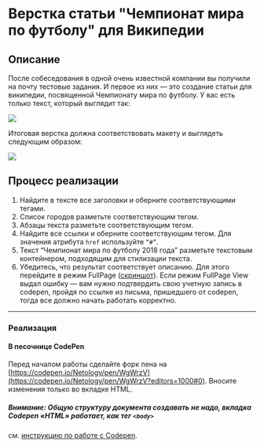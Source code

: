# Верстка статьи "Чемпионат мира по футболу" для Википедии

## Описание

После собеседования в одной очень известной компании вы получили на почту тестовые задания. И первое из них &mdash; это создание статьи для википедии, посвященной Чемпионату мира по футболу. У вас есть только текст, который выглядит так:

![](https://netology-code.github.io/html-2-homeworks/sources/1-2/championship-task.jpg)

Итоговая верстка должна соответствовать макету и выглядеть следующим образом:

![](https://netology-code.github.io/html-2-homeworks/sources/1-2/championship-result-2.jpg)

## Процесс реализации

1. Найдите в тексте все заголовки и оберните соответствующими тегами.
2. Список городов разметьте соответствующим тегом.
3. Абзацы текста разметьте соответствующим тегом.
4. Найдите все ссылки и оберните соответствующим тегом. Для значения атрибута `href` используйте `“#”`.
5. Текст “Чемпионат мира по футболу 2018 года” разметьте текстовым контейнером, подходящим для стилизации текста.
6. Убедитесь, что результат соответствует описанию. Для этого перейдите в режим FullPage ([скриншот](/sources/screen.md)). Если режим FullPage View выдал ошибку — вам нужно подтвердить свою учетную запись в codepen, пройдя по ссылке из письма, пришедшего от codepen, тогда все должно начать работать корректно.


---

### Реализация

#### В песочнице CodePen

Перед началом работы сделайте форк пена на [https://codepen.io/Netology/pen/WgWrzV](https://codepen.io/Netology/pen/WgWrzV?editors=1000#0). Вносите изменения только во вкладке HTML.

##### Внимание: Общую структуру документа создавать не надо, вкладка Codepen «HTML» работает, как тег `<body>`
см. [инструкцию по работе с Codepen](https://github.com/netology-code/guides/tree/master/codepen).

